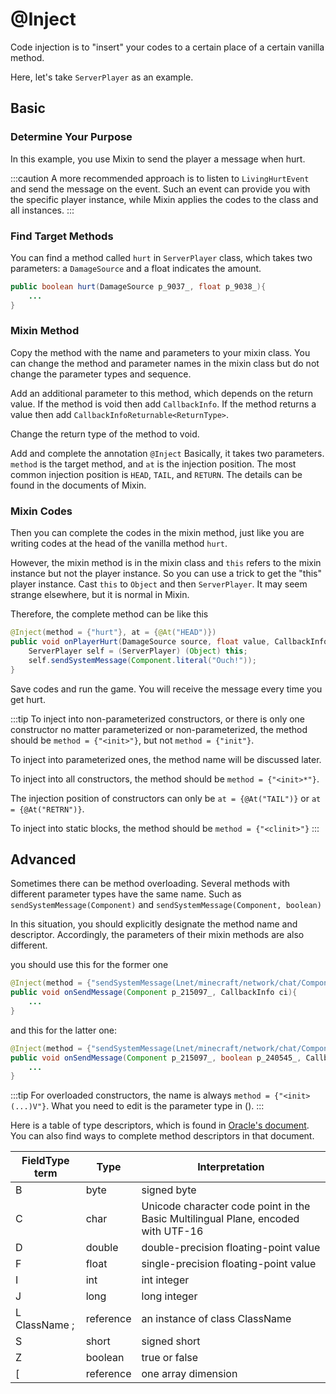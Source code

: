 @Inject
======
Code injection is to "insert" your codes to a certain place of a certain vanilla method.

Here, let's take ```ServerPlayer``` as an example.

Basic
-----

### Determine Your Purpose

In this example, you use Mixin to send the player a message when hurt.

:::caution
A more recommended approach is to listen to ```LivingHurtEvent``` and send the message on the event. Such an event can provide you with the specific player instance, while Mixin applies the codes to the class and all instances.
:::

### Find Target Methods

You can find a method called ```hurt``` in ```ServerPlayer``` class, which takes two parameters: a ```DamageSource``` and a float indicates the amount.

```java
public boolean hurt(DamageSource p_9037_, float p_9038_){
	...
}
```

### Mixin Method

Copy the method with the name and parameters to your mixin class. You can change the method and parameter names in the mixin class but do not change the parameter types and sequence.

Add an additional parameter to this method, which depends on the return value. If the method is void then add ```CallbackInfo```. If the method returns a value then add ```CallbackInfoReturnable<ReturnType>```.

Change the return type of the method to void.

Add and complete the annotation ```@Inject``` Basically, it takes two parameters. ```method``` is the target method, and ```at``` is the injection position. The most common injection position is ```HEAD```, ```TAIL```, and ```RETURN```. The details can be found in the documents of Mixin.

### Mixin Codes
Then you can complete the codes in the mixin method, just like you are writing codes at the head of the vanilla method ```hurt```.

However, the mixin method is in the mixin class and ```this``` refers to the mixin instance but not the player instance. So you can use a trick to get the "this" player instance. Cast ```this``` to ```Object``` and then ```ServerPlayer```. It may seem strange elsewhere, but it is normal in Mixin.

Therefore, the complete method can be like this
```java
@Inject(method = {"hurt"}, at = {@At("HEAD")})
public void onPlayerHurt(DamageSource source, float value, CallbackInfoReturnable<Boolean> ci){
    ServerPlayer self = (ServerPlayer) (Object) this;
    self.sendSystemMessage(Component.literal("Ouch!"));
}

```

Save codes and run the game. You will receive the message every time you get hurt.

:::tip
To inject into non-parameterized constructors, or there is only one constructor no matter parameterized or non-parameterized, the method should be ```method = {"<init>"}```, but not ```method = {"init"}```.  

To inject into parameterized ones, the method name will be discussed later.

To inject into all constructors, the method should be ```method = {"<init>*"}```.

The injection position of constructors can only be ```at = {@At("TAIL")}``` or ```at = {@At("RETRN")}```.

To inject into static blocks, the method should be ```method = {"<clinit>"}```
:::

Advanced
--------

Sometimes there can be method overloading. Several methods with different parameter types have the same name. Such as ```sendSystemMessage(Component)``` and ```sendSystemMessage(Component, boolean)```

In this situation, you should explicitly designate the method name and descriptor. Accordingly, the parameters of their mixin methods are also different.

you should use this for the former one

```java
@Inject(method = {"sendSystemMessage(Lnet/minecraft/network/chat/Component;)V"}, at = {@At("HEAD")})
public void onSendMessage(Component p_215097_, CallbackInfo ci){
    ...
}
```

and this for the latter one: 

```java
@Inject(method = {"sendSystemMessage(Lnet/minecraft/network/chat/Component;Z)V"}, at = {@At("HEAD")})
public void onSendMessage(Component p_215097_, boolean p_240545_, CallbackInfo ci){
    ...
}
```

:::tip
For overloaded constructors, the name is always ```method = {"<init>(...)V"}```. What you need to edit is the parameter type in (). 
:::

Here is a table of type descriptors, which is found in [Oracle's document][doc]. You can also find ways to complete method descriptors in that document.

| FieldType term | Type      | Interpretation                                                                    |
|----------------|-----------|-----------------------------------------------------------------------------------|  
| B              | byte      | signed byte                                                                       |
| C              | char      | Unicode character code point in the Basic Multilingual Plane, encoded with UTF-16 |
| D              | double    | double-precision floating-point value                                             |
| F              | float     | single-precision floating-point value                                             |
| I              | int       | int	integer                                                                      |
| J              | long      | long integer                                                                      |
| L ClassName ;  | reference | an instance of class ClassName                                                    |
| S              | short     | signed short                                                                      |
| Z              | boolean   | true or false                                                                     |
| [              | reference | one array dimension                                                               |



[doc]: https://docs.oracle.com/javase/specs/jvms/se14/html/jvms-4.html#jvms-4.3.2
